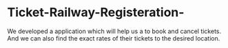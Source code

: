 # Ticket-Railway-Registeration-
We developed a application which will help us a to book and cancel tickets. And we can also find the exact rates of their tickets to the desired location. 
